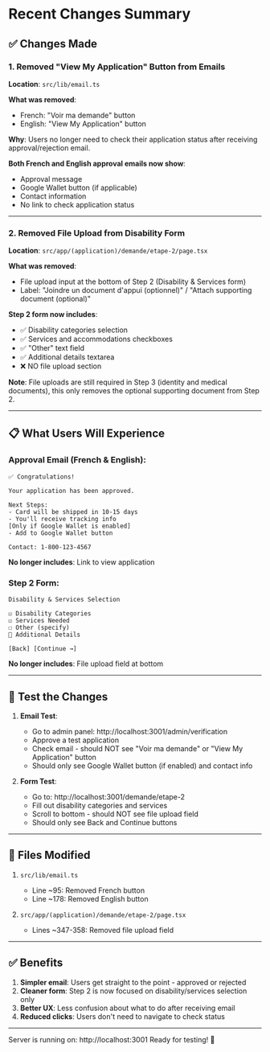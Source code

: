 # Recent Changes Summary

## ✅ Changes Made

### 1. Removed "View My Application" Button from Emails

**Location**: `src/lib/email.ts`

**What was removed**:

- French: "Voir ma demande" button
- English: "View My Application" button

**Why**: Users no longer need to check their application status after receiving approval/rejection email.

**Both French and English approval emails now show**:

- Approval message
- Google Wallet button (if applicable)
- Contact information
- No link to check application status

---

### 2. Removed File Upload from Disability Form

**Location**: `src/app/(application)/demande/etape-2/page.tsx`

**What was removed**:

- File upload input at the bottom of Step 2 (Disability & Services form)
- Label: "Joindre un document d'appui (optionnel)" / "Attach supporting document (optional)"

**Step 2 form now includes**:

- ✅ Disability categories selection
- ✅ Services and accommodations checkboxes
- ✅ "Other" text field
- ✅ Additional details textarea
- ❌ NO file upload section

**Note**: File uploads are still required in Step 3 (identity and medical documents), this only removes the optional supporting document from Step 2.

---

## 📋 What Users Will Experience

### Approval Email (French & English):

```
✅ Congratulations!

Your application has been approved.

Next Steps:
- Card will be shipped in 10-15 days
- You'll receive tracking info
[Only if Google Wallet is enabled]
- Add to Google Wallet button

Contact: 1-800-123-4567
```

**No longer includes**: Link to view application

### Step 2 Form:

```
Disability & Services Selection

☑ Disability Categories
☑ Services Needed
☐ Other (specify)
📝 Additional Details

[Back] [Continue →]
```

**No longer includes**: File upload field at bottom

---

## 🧪 Test the Changes

1. **Email Test**:
   - Go to admin panel: http://localhost:3001/admin/verification
   - Approve a test application
   - Check email - should NOT see "Voir ma demande" or "View My Application" button
   - Should only see Google Wallet button (if enabled) and contact info

2. **Form Test**:
   - Go to: http://localhost:3001/demande/etape-2
   - Fill out disability categories and services
   - Scroll to bottom - should NOT see file upload field
   - Should only see Back and Continue buttons

---

## 📝 Files Modified

1. `src/lib/email.ts`
   - Line ~95: Removed French button
   - Line ~178: Removed English button

2. `src/app/(application)/demande/etape-2/page.tsx`
   - Lines ~347-358: Removed file upload field

---

## ✅ Benefits

1. **Simpler email**: Users get straight to the point - approved or rejected
2. **Cleaner form**: Step 2 is now focused on disability/services selection only
3. **Better UX**: Less confusion about what to do after receiving email
4. **Reduced clicks**: Users don't need to navigate to check status

---

Server is running on: http://localhost:3001
Ready for testing! 🚀

